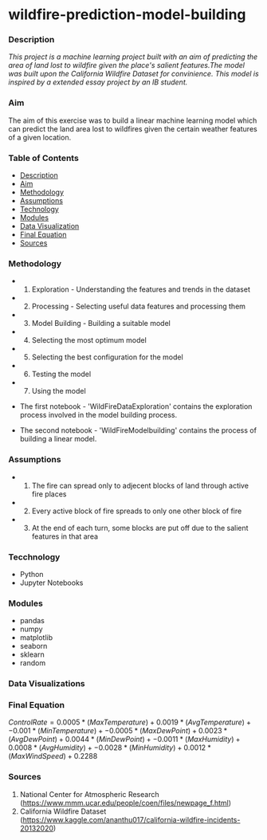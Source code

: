 # wildfire-prediction-model-building

### Description
*This project is a machine learning project built with an aim of predicting the area of land lost to wildfire given the place's salient features.The model was built upon the California Wildfire Dataset for convinience. This model is inspired by a extended essay project by an IB student.*

### Aim 
The aim of this exercise was to build a linear machine learning model which can predict the land area lost to wildfires given the certain weather features of a given location. 

### Table of Contents 
* [Description](#description)
* [Aim](#aim)
* [Methodology](#methodology)
* [Assumptions](#assumptions)
* [Technology](#technology)
* [Modules](#modules)
* [Data Visualization](#data-visualization)
* [Final Equation](#final-equation)
* [Sources](#sources)

### Methodology 
* 1) Exploration - Understanding the features and trends in the dataset
* 2) Processing - Selecting useful data features and processing them 
* 3) Model Building - Building a suitable model
* 4) Selecting the most optimum model 
* 5) Selecting the best configuration for the model 
* 6) Testing the model 
* 7) Using the model 

* The first notebook - 'WildFireDataExploration' contains the exploration process involved in the model building process. 
* The second notebook - 'WildFireModelbuilding' contains the process of building a linear model. 


### Assumptions
* 1) The fire can spread only to adjecent blocks of land through active fire places
* 2) Every active block of fire spreads to only one other block of fire
* 3) At the end of each turn, some blocks are put off due to the salient features in that area

### Tecchnology 
* Python 
* Jupyter Notebooks

### Modules 
* pandas
* numpy
* matplotlib
* seaborn
* sklearn 
* random


### Data Visualizations


### Final Equation
$`ControlRate = 0.0005*(MaxTemperature) + 0.0019*(AvgTemperature) + -0.001*(MinTemperature) + -0.0005*(MaxDewPoint) + 0.0023*(AvgDewPoint) + 0.0044*(MinDewPoint) + -0.0011*(MaxHumidity) + 0.0008*(AvgHumidity) + -0.0028*(MinHumidity) + 0.0012*(MaxWindSpeed) + 0.2288`$

### Sources
1) National Center for Atmospheric Research (https://www.mmm.ucar.edu/people/coen/files/newpage_f.html)
2) California Wildfire Dataset (https://www.kaggle.com/ananthu017/california-wildfire-incidents-20132020)

